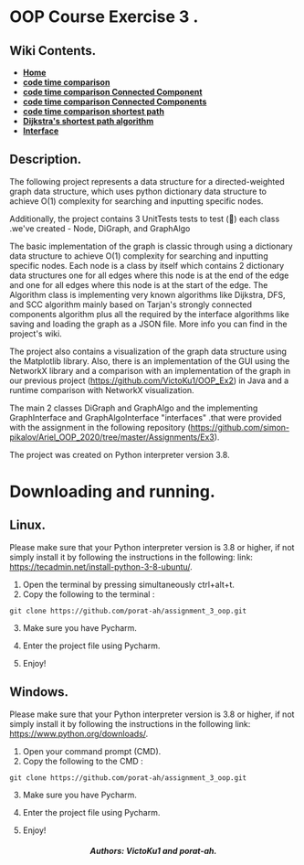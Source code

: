 # OOP Course Exercise 3 .

## Wiki Contents.
<ul class="m-0 p-0 list-style-none" data-filterable-for="wiki-pages-filter" data-filterable-type="substring" data-pjax>
        <li class="Box-row">
          <strong><a class="d-block" href="/porat-ah/assignment_3_oop/wiki">Home</a></strong>
        </li>
        <li class="Box-row">
          <strong><a class="d-block" href="/porat-ah/assignment_3_oop/wiki/code-time-comparison">code time comparison</a></strong>
        </li>
        <li class="Box-row">
          <strong><a class="d-block" href="/porat-ah/assignment_3_oop/wiki/code-time-comparison-Connected-Component">code time comparison Connected Component</a></strong>
        </li>
        <li class="Box-row">
          <strong><a class="d-block" href="/porat-ah/assignment_3_oop/wiki/code-time-comparison-Connected-Components">code time comparison Connected Components</a></strong>
        </li>
        <li class="Box-row">
          <strong><a class="d-block" href="/porat-ah/assignment_3_oop/wiki/code-time-comparison-shortest-path">code time comparison shortest path</a></strong>
        </li>
        <li class="Box-row">
          <strong><a class="d-block" href="/porat-ah/assignment_3_oop/wiki/Dijkstra&#39;s-shortest-path-algorithm">Dijkstra&#39;s shortest path algorithm</a></strong>
        </li>
        <li class="Box-row">
          <strong><a class="d-block" href="/porat-ah/assignment_3_oop/wiki/Interface">Interface</a></strong>
        </li>
    </ul>


## Description.

The following project represents a data structure for a directed-weighted graph data structure, which uses python dictionary data structure to achieve O(1) complexity for searching and inputting specific nodes.

Additionally, the project contains 3 ‫UnitTests tests to test (:drum:)  each class we've created - Node, DiGraph, and GraphAlgo.

The basic implementation of the graph is classic through using a dictionary data structure to achieve O(1) complexity for searching and inputting specific nodes. Each node is a class by itself which contains 2 dictionary data structures one for all edges where this node is at the end of the edge and one for all edges where this node is at the start of the edge. The Algorithm class is implementing very known algorithms like Dijkstra, DFS, and SCC algorithm mainly based on Tarjan's strongly connected components algorithm plus all the required by the interface algorithms like saving and loading the graph as a JSON file. More info you can find in the project's wiki.

The project also contains a visualization of the graph data structure using the Matplotlib library.
Also, there is an implementation of the GUI using the NetworkX library and a comparison with an implementation of the graph in our previous project (https://github.com/VictoKu1/OOP_Ex2) in Java and a runtime comparison with NetworkX visualization.

The main 2 classes DiGraph and GraphAlgo and the implementing GraphInterface and GraphAlgoInterface "interfaces" .that were provided with the assignment in the following repository (https://github.com/simon-pikalov/Ariel_OOP_2020/tree/master/Assignments/Ex3).

The project was created on Python interpreter version 3.8.

# Downloading and running.
## Linux.

Please make sure that your Python interpreter version is 3.8 or higher, if not simply install it by following the instructions in the following: link: https://tecadmin.net/install-python-3-8-ubuntu/.

1) Open the terminal by pressing simultaneously ctrl+alt+t.
2) Copy the following to the terminal :

```
git clone https://github.com/porat-ah/assignment_3_oop.git

```
3) Make sure you have Pycharm.

4) Enter the project file using Pycharm.

5) Enjoy!

## Windows.

Please make sure that your Python interpreter version is 3.8 or higher, if not simply install it by following the instructions in the following link: https://www.python.org/downloads/.

1) Open your command prompt (CMD).
2) Copy the following to the CMD :

```
git clone https://github.com/porat-ah/assignment_3_oop.git

```
3) Make sure you have Pycharm.

4) Enter the project file using Pycharm.

5) Enjoy!



##### <div align = "center">                                                                                                                             Authors: VictoKu1 and porat-ah.
</div>


